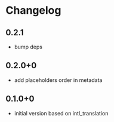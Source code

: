 # Changelog

## 0.2.1
 * bump deps

## 0.2.0+0
  * add placeholders order in metadata

## 0.1.0+0
  * initial version based on intl_translation
